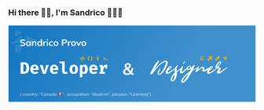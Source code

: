### Hi there 👋🏾, I'm Sandrico 👨🏾‍💻
![Hero Image](https://github.com/sandricoprovo/sandricoprovo/blob/master/WebDev_Wallpaper-x1.png?raw=true)

<!--
**sandricoprovo/sandricoprovo** is a ✨ _special_ ✨ repository because its `README.md` (this file) appears on your GitHub profile.

Here are some ideas to get you started:

- 🔭 I’m currently working on ...
- 🌱 I’m currently learning ...
- 👯 I’m looking to collaborate on ...
- 🤔 I’m looking for help with ...
- 💬 Ask me about ...
- 📫 How to reach me: ...
- 😄 Pronouns: ...
- ⚡ Fun fact: ...
-->
